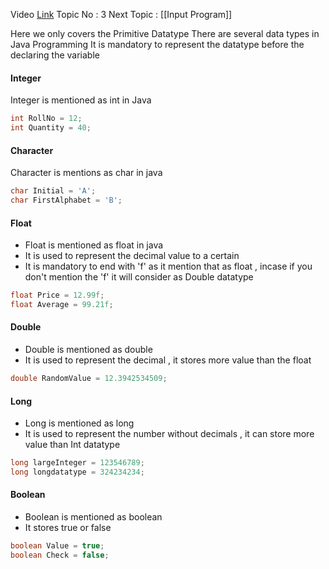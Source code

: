 Video [Link](https://youtu.be/TAtrPoaJ7gc?si=0LW-1Pp-eG4RDZlM&t=2815)
Topic No : 3
Next Topic : [[Input Program]]

Here we only covers the Primitive Datatype
There are several data types in Java Programming
It is mandatory to represent the datatype before the declaring the variable 

#### Integer

Integer is mentioned as int in Java 
```Java
int RollNo = 12;
int Quantity = 40;
```

#### Character

Character is mentions as char in java

```Java
char Initial = 'A';
char FirstAlphabet = 'B';
```

#### Float 

- Float is mentioned as float in java
- It is used to represent the decimal value to a certain
- It is mandatory to end with 'f' as it mention that as float , incase if you don't mention the 'f' it will consider as Double datatype

```Java
float Price = 12.99f;
float Average = 99.21f;
```

#### Double 

- Double is mentioned as double
- It is used to represent the decimal , it stores more value than the float 
```Java
double RandomValue = 12.3942534509;
```

#### Long 

- Long is mentioned as long
- It is used to represent the number without decimals , it can store more value than Int datatype
```Java
long largeInteger = 123546789;
long longdatatype = 324234234;
```

#### Boolean 

- Boolean is mentioned as boolean 
- It stores true or false 

```Java
boolean Value = true;
boolean Check = false;
```
